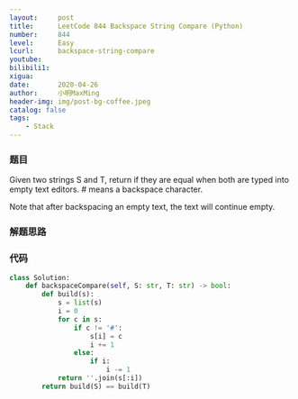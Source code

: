 ```yaml
---
layout:     post
title:      LeetCode 844 Backspace String Compare (Python)
number:     844
level:      Easy
lcurl:      backspace-string-compare
youtube:    
bilibili1:  
xigua:      
date:       2020-04-26
author:     小明MaxMing
header-img: img/post-bg-coffee.jpeg
catalog: false
tags:
    - Stack
---
```


### 题目

Given two strings S and T, return if they are equal when both are typed into empty text editors. # means a backspace character.

Note that after backspacing an empty text, the text will continue empty.

### 解题思路



### 代码
```python
class Solution:
    def backspaceCompare(self, S: str, T: str) -> bool:
        def build(s):
            s = list(s)
            i = 0
            for c in s:
                if c != '#':
                    s[i] = c
                    i += 1
                else:
                    if i:
                        i -= 1
            return ''.join(s[:i])
        return build(S) == build(T)
```